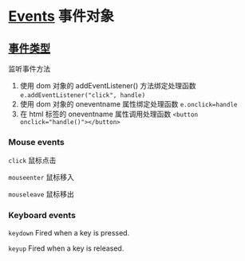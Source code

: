 # [Events](https://developer.mozilla.org/en-US/docs/Web/Events) 事件对象

## [事件类型](https://developer.mozilla.org/en-US/docs/Web/API/Element#events)

监听事件方法

1. 使用 dom 对象的 addEventListener() 方法绑定处理函数 `e.addEventListener("click", handle)`
2. 使用 dom 对象的 oneventname 属性绑定处理函数 `e.onclick=handle`
3. 在 html 标签的 oneventname 属性调用处理函数 `<button onclick="handle()"></button>`

### Mouse events

`click` 鼠标点击

`mouseenter` 鼠标移入

`mouseleave` 鼠标移出

### Keyboard events

`keydown` Fired when a key is pressed.

`keyup` Fired when a key is released.

